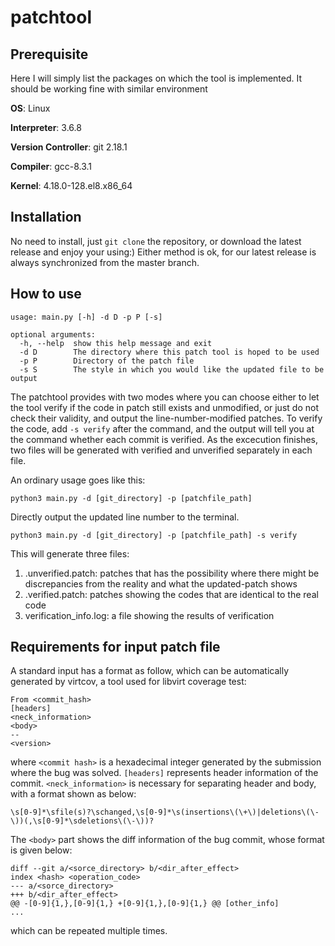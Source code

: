 # patchtool
## Prerequisite

Here I will simply list the packages on which the tool is implemented. It should be working fine with similar environment

**OS**: Linux

**Interpreter**: 3.6.8

**Version Controller**: git 2.18.1

**Compiler**: gcc-8.3.1

**Kernel**: 4.18.0-128.el8.x86_64

## Installation
No need to install, just ```git clone``` the repository, or download the latest release and enjoy your using:)
Either method is ok, for our latest release is always synchronized from the master branch.

## How to use
```
usage: main.py [-h] -d D -p P [-s]

optional arguments:
  -h, --help  show this help message and exit
  -d D        The directory where this patch tool is hoped to be used
  -p P        Directory of the patch file
  -s S        The style in which you would like the updated file to be output

```
The patchtool provides with two modes where you can choose either to let the tool verify if the code in patch still exists and unmodified, or just do not check their validity, and output the line-number-modified patches. To verify the code, add ```-s verify``` after the command, and the output will tell you at the command whether each commit is verified. As the excecution finishes, two files will be generated with verified and unverified separately in each file.

An ordinary usage goes like this:
```
python3 main.py -d [git_directory] -p [patchfile_path]
```
Directly output the updated line number to the terminal.
```
python3 main.py -d [git_directory] -p [patchfile_path] -s verify

```
This will generate three files:
1. <oriFileName>.unverified.patch: patches that has the possibility where there might be discrepancies from the reality and what the updated-patch shows
2. <oriFileName>.verified.patch: patches showing the codes that are identical to the real code
3. verification_info.log: a file showing the results of verification

## Requirements for input patch file
A standard input has a format as follow, which can be automatically generated by virtcov, a tool used for libvirt coverage test:
```
From <commit_hash> 
[headers]
<neck_information>
<body>
--
<version>
```
where ```<commit hash>``` is a hexadecimal integer generated by the submission where the bug was solved. ```[headers]``` represents header information of the commit. ```<neck_information>``` is necessary for separating header and body, with a format shown as below:
```
\s[0-9]*\sfile(s)?\schanged,\s[0-9]*\s(insertions\(\+\)|deletions\(\-\))(,\s[0-9]*\sdeletions\(\-\))?
```
The ```<body>``` part shows the diff information of the bug commit, whose format is given below:
```
diff --git a/<sorce_directory> b/<dir_after_effect>
index <hash> <operation_code>
--- a/<sorce_directory>
+++ b/<dir_after_effect>
@@ -[0-9]{1,},[0-9]{1,} +[0-9]{1,},[0-9]{1,} @@ [other_info]
...
```
which can be repeated multiple times.


